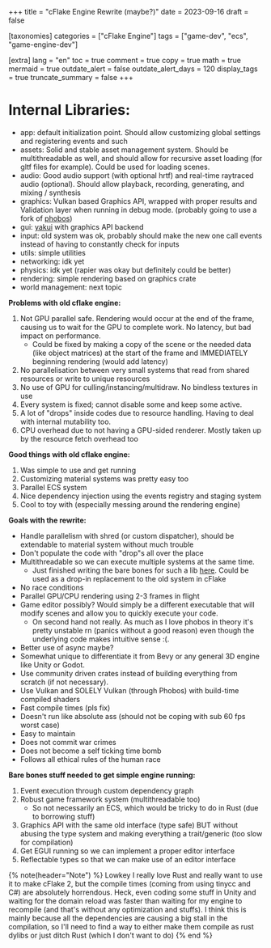 +++
title = "cFlake Engine Rewrite (maybe?)"
date = 2023-09-16
draft = false

[taxonomies]
categories = ["cFlake Engine"]
tags = ["game-dev", "ecs", "game-engine-dev"]

[extra]
lang = "en"
toc = true
comment = true
copy = true
math = true
mermaid = true
outdate_alert = false
outdate_alert_days = 120
display_tags = true
truncate_summary = false
+++
# Internal Libraries: 
* app: default initialization point. Should allow customizing global settings and registering events and such
* assets: Solid and stable asset management system. Should be multithreadable as well, and should allow for recursive asset loading (for gltf files for example). Could be used for loading scenes.
* audio: Good audio support (with optional hrtf) and real-time raytraced audio (optional). Should allow playback, recording, generating, and mixing / synthesis
* graphics: Vulkan based Graphics API, wrapped with proper results and Validation layer when running in debug mode. (probably going to use a fork of [phobos](https://crates.io/crates/phobos))
* gui: [yakui](https://crates.io/crates/yakui) with graphics API backend
* input: old system was ok, probably should make the new one call events instead of having to constantly check for inputs
* utils: simple utilities
* networking: idk yet
* physics: idk yet (rapier was okay but definitely could be better)
* rendering: simple rendering based on graphics crate
* world management: next topic

**Problems with old cflake engine:**
1. Not GPU parallel safe. Rendering would occur at the end of the frame, causing us to wait for the GPU to complete work. No latency, but bad impact on performance.
    * Could be fixed by making a copy of the scene or the needed data (like object matrices) at the start of the frame and IMMEDIATELY beginning rendering (would add latency)
2. No parallelisation between very small systems that read from shared resources or write to unique resources
3. No use of GPU for culling/instancing/multidraw. No bindless textures in use
4. Every system is fixed; cannot disable some and keep some active.
5. A lot of "drops" inside codes due to resource handling. Having to deal with internal mutability too.
6. CPU overhead due to not having a GPU-sided renderer. Mostly taken up by the resource fetch overhead too

**Good things with old cflake engine:**
1. Was simple to use and get running
2. Customizing material systems was pretty easy too
3. Parallel ECS system
4. Nice dependency injection using the events registry and staging system
5. Cool to toy with (especially messing around the rendering engine)

**Goals with the rewrite:**
* Handle parallelism with shred (or custom dispatcher), should be extendable to material system without much trouble
* Don't populate the code with "drop"s all over the place
* Multithreadable so we can execute multiple systems at the same time.
    * Just finished writing the bare bones for such a lib [here](https://github.com/jedjoud10/dispatcher-system). Could be used as a drop-in replacement to the old system in cFlake
* No race conditions
* Parallel GPU/CPU rendering using 2-3 frames in flight
* Game editor possibly? Would simply be a different executable that will modify scenes and allow you to quickly execute your code.
    * On second hand not really. As much as I love phobos in theory it's pretty unstable rn (panics without a good reason) even though the underlying code makes intuitive sense :(.
* Better use of async maybe?
* Somewhat unique to differentiate it from Bevy or any general 3D engine like Unity or Godot.
* Use community driven crates instead of building everything from scratch (if not necessary).
* Use Vulkan and SOLELY Vulkan (through Phobos) with build-time compiled shaders
* Fast compile times (pls fix)
* Doesn't run like absolute ass (should not be coping with sub 60 fps worst case)
* Easy to maintain
* Does not commit war crimes
* Does not become a self ticking time bomb
* Follows all ethical rules of the human race

**Bare bones stuff needed to get simple engine running:**
1. Event execution through custom dependency graph
2. Robust game framework system (multithreadable too)
    * So not necessarily an ECS, which would be tricky to do in Rust (due to borrowing stuff)
3. Graphics API with the same old interface (type safe) BUT without abusing the type system and making everything a trait/generic (too slow for compilation)
4. Get EGUI running so we can implement a proper editor interface
5. Reflectable types so that we can make use of an editor interface

{% note(header="Note") %}
Lowkey I really love Rust and really want to use it to make cFlake 2, but the compile times (coming from using tinycc and C#) are absolutely horrendous. Heck, even coding some stuff in Unity and waiting for the domain reload was faster than waiting for my engine to recompile (and that's without any optimization and stuffs). I think this is mainly because all the dependencies are causing a big stall in the compilation, so I'll need to find a way to either make them compile as rust dylibs or just ditch Rust (which I don't want to do)
{% end %}
